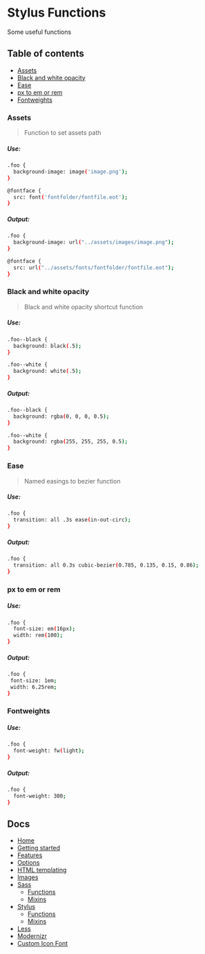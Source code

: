 # Stylus Functions

Some useful functions

## Table of contents
- [Assets](#assets)
- [Black and white opacity](#black-and-white-opacity)
- [Ease](#ease)
- [px to em or rem](#px-to-em-or-rem)
- [Fontweights](#fontweights)

### Assets
> Function to set assets path

##### Use:

```sh
.foo {
  background-image: image('image.png');
}

@fontface {
  src: font('fontfolder/fontfile.eot');
}
```

##### Output:

```sh
.foo {
  background-image: url("../assets/images/image.png");
}

@fontface {
  src: url("../assets/fonts/fontfolder/fontfile.eot");
}
```

### Black and white opacity
> Black and white opacity shortcut function

##### Use:

```sh
.foo--black {
  background: black(.5);
}

.foo--white {
  background: white(.5);
}
```

##### Output:

```sh
.foo--black {
  background: rgba(0, 0, 0, 0.5);
}

.foo--white {
  background: rgba(255, 255, 255, 0.5);
}
```

### Ease
> Named easings to bezier function
##### Use:

```sh
.foo {
  transition: all .3s ease(in-out-circ);
}
```

##### Output:

```sh
.foo {
  transition: all 0.3s cubic-bezier(0.785, 0.135, 0.15, 0.86);
}
```

### px to em or rem

 ##### Use:

 ```sh
 .foo {
   font-size: em(16px);
   width: rem(100);
 }
 ```

 ##### Output:

 ```sh
 .foo {
  font-size: 1em;
  width: 6.25rem;
}
 ```

### Fontweights

##### Use:
```sh
.foo {
  font-weight: fw(light);
}
```

##### Output:
```sh
.foo {
  font-weight: 300;
}
```



## Docs

- [Home](/README.md)
- [Getting started](/docs/getting-started.md)
- [Features](/docs/features.md)
- [Options](/docs/options.md)
- [HTML templating](/docs/html.md)
- [Images](/docs/images.md)
- [Sass](/docs/sass/sass.md)
	- [Functions](/docs/sass/functions.md)
	- [Mixins](/docs/sass/mixins.md)
- [Stylus](/docs/stylus/stylus.md)
	- [Functions](/docs/stylus/functions.md)
	- [Mixins](/docs/stylus/mixins.md)
- [Less](/docs/less/less.md)
- [Modernizr](/docs/modernizr.md)
- [Custom Icon Font](/docs/custom-icon-font.md)
